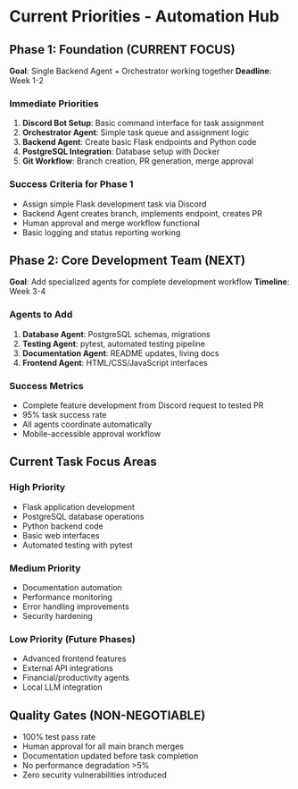 # Current Priorities - Automation Hub

## Phase 1: Foundation (CURRENT FOCUS)
**Goal**: Single Backend Agent + Orchestrator working together
**Deadline**: Week 1-2

### Immediate Priorities
1. **Discord Bot Setup**: Basic command interface for task assignment
2. **Orchestrator Agent**: Simple task queue and assignment logic
3. **Backend Agent**: Create basic Flask endpoints and Python code
4. **PostgreSQL Integration**: Database setup with Docker
5. **Git Workflow**: Branch creation, PR generation, merge approval

### Success Criteria for Phase 1
- Assign simple Flask development task via Discord
- Backend Agent creates branch, implements endpoint, creates PR
- Human approval and merge workflow functional
- Basic logging and status reporting working

## Phase 2: Core Development Team (NEXT)
**Goal**: Add specialized agents for complete development workflow
**Timeline**: Week 3-4

### Agents to Add
1. **Database Agent**: PostgreSQL schemas, migrations
2. **Testing Agent**: pytest, automated testing pipeline  
3. **Documentation Agent**: README updates, living docs
4. **Frontend Agent**: HTML/CSS/JavaScript interfaces

### Success Metrics
- Complete feature development from Discord request to tested PR
- 95% task success rate
- All agents coordinate automatically
- Mobile-accessible approval workflow

## Current Task Focus Areas
### High Priority
- Flask application development
- PostgreSQL database operations
- Python backend code
- Basic web interfaces
- Automated testing with pytest

### Medium Priority
- Documentation automation
- Performance monitoring
- Error handling improvements
- Security hardening

### Low Priority (Future Phases)
- Advanced frontend features
- External API integrations
- Financial/productivity agents
- Local LLM integration

## Quality Gates (NON-NEGOTIABLE)
- 100% test pass rate
- Human approval for all main branch merges
- Documentation updated before task completion
- No performance degradation >5%
- Zero security vulnerabilities introduced